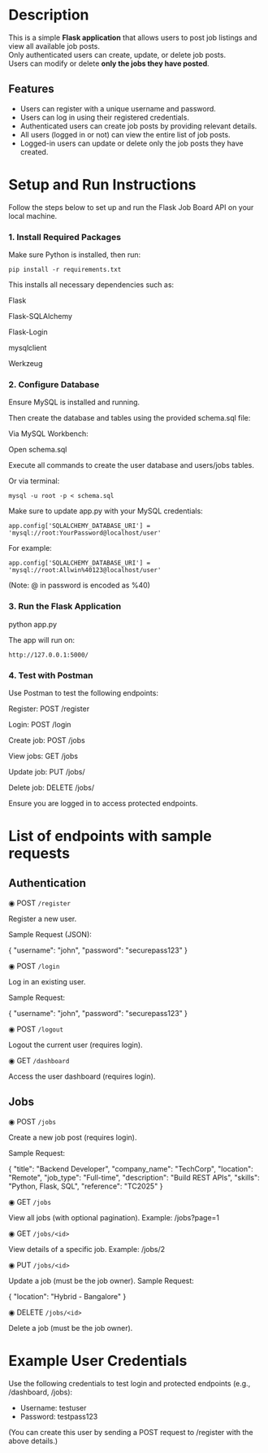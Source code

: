 #  Description

This is a simple **Flask application** that allows users to post job listings and view all available job posts.  
Only authenticated users can create, update, or delete job posts.  
Users can modify or delete **only the jobs they have posted**.
## Features

- Users can register with a unique username and password.
- Users can log in using their registered credentials.
- Authenticated users can create job posts by providing relevant details.
- All users (logged in or not) can view the entire list of job posts.
- Logged-in users can update or delete only the job posts they have created.


#  Setup and Run Instructions

Follow the steps below to set up and run the Flask Job Board API on your local machine.



### 1. Install Required Packages
Make sure Python is installed, then run:

```pip install -r requirements.txt```

This installs all necessary dependencies such as:

Flask

Flask-SQLAlchemy

Flask-Login

mysqlclient

Werkzeug

### 2. Configure Database
Ensure MySQL is installed and running.

Then create the database and tables using the provided schema.sql file:

Via MySQL Workbench:

Open schema.sql

Execute all commands to create the user database and users/jobs tables.

Or via terminal:

```mysql -u root -p < schema.sql```

Make sure to update app.py with your MySQL credentials:

```app.config['SQLALCHEMY_DATABASE_URI'] = 'mysql://root:YourPassword@localhost/user'```

For example:

```app.config['SQLALCHEMY_DATABASE_URI'] = 'mysql://root:Allwin%40123@localhost/user'```

(Note: @ in password is encoded as %40)

### 3. Run the Flask Application

python app.py

The app will run on:

```http://127.0.0.1:5000/```

### 4. Test with Postman
Use Postman to test the following endpoints:

Register: POST /register

Login: POST /login

Create job: POST /jobs

View jobs: GET /jobs

Update job: PUT /jobs/<id>

Delete job: DELETE /jobs/<id>

Ensure you are logged in to access protected endpoints.

# List of endpoints with sample requests
## Authentication
◉ POST `/register`

Register a new user.

Sample Request (JSON):

{
  "username": "john",
  "password": "securepass123"
}

◉ POST `/login`

Log in an existing user.

Sample Request:

{
  "username": "john",
  "password": "securepass123"
}

◉ POST `/logout`

Logout the current user (requires login).

◉ GET `/dashboard`

Access the user dashboard (requires login).

## Jobs

◉ POST `/jobs`

Create a new job post (requires login).

Sample Request:

{
  "title": "Backend Developer",
  "company_name": "TechCorp",
  "location": "Remote",
  "job_type": "Full-time",
  "description": "Build REST APIs",
  "skills": "Python, Flask, SQL",
  "reference": "TC2025"
}

◉ GET `/jobs`

View all jobs (with optional pagination).
Example: /jobs?page=1

◉ GET `/jobs/<id>`

View details of a specific job.
Example: /jobs/2

◉ PUT `/jobs/<id>`

Update a job (must be the job owner).
Sample Request:

{
  "location": "Hybrid - Bangalore"
}

◉ DELETE `/jobs/<id>`

Delete a job (must be the job owner).

#  Example User Credentials

Use the following credentials to test login and protected endpoints (e.g., /dashboard, /jobs):

- Username: testuser  
- Password: testpass123

(You can create this user by sending a POST request to /register with the above details.)
